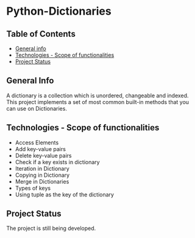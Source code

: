 # Python-Dictionaries

## Table of Contents

* [General info](#general-info)
* [Technologies - Scope of functionalities](#technologies_scope_of_functionalities)
* [Project Status](#project-status)

## General Info
A dictionary is a collection which is unordered, changeable and indexed. This project implements a set of most common built-in methods that you can use on Dictionaries.

## Technologies - Scope of functionalities
* Access Elements
* Add key-value pairs
* Delete key-value pairs
* Check if a key exists in dictionary
* Iteration in Dictionary
* Copying in Dictionary
* Merge in Dictionaries
* Types of keys
* Using tuple as the key of the dictionary

## Project Status
The project is still being developed.
